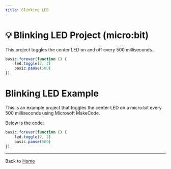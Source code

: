 ```yaml
---
title: Blinking LED
---
```


# 💡 Blinking LED Project (micro:bit)

This project toggles the center LED on and off every 500 milliseconds.

```javascript
basic.forever(function () {
    led.toggle(2, 2)
    basic.pause(500)
})
```

# Blinking LED Example

This is an example project that toggles the center LED on a micro:bit every 500 milliseconds using Microsoft MakeCode.

Below is the code:

```javascript
basic.forever(function () {
    led.toggle(2, 2)
    basic.pause(500)
})
```

<script src="https://makecode.com/gh-pages-embed.js"></script> 
<script> makeCodeRender("{{ site.makecode.home_url }}", "{{ site.github.owner_name }}/{{ site.github.repository_name }}"); </script>



---

Back to [Home](index.md)
